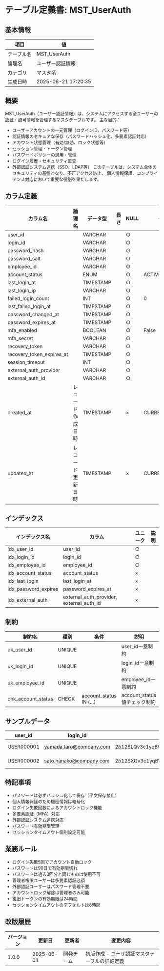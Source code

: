 # テーブル定義書: MST_UserAuth

## 基本情報

| 項目 | 値 |
|------|-----|
| テーブル名 | MST_UserAuth |
| 論理名 | ユーザー認証情報 |
| カテゴリ | マスタ系 |
| 生成日時 | 2025-06-21 17:20:35 |

## 概要

MST_UserAuth（ユーザー認証情報）は、システムにアクセスする全ユーザーの認証・認可情報を管理するマスタテーブルです。
主な目的：
- ユーザーアカウントの一元管理（ログインID、パスワード等）
- 認証情報のセキュアな保存（パスワードハッシュ化、多要素認証対応）
- アカウント状態管理（有効/無効、ロック状態等）
- セッション管理・トークン管理
- パスワードポリシーの適用・管理
- ログイン履歴・セキュリティ監査
- 外部認証システム連携（SSO、LDAP等）
このテーブルは、システム全体のセキュリティの基盤となり、不正アクセス防止、
個人情報保護、コンプライアンス対応において重要な役割を果たします。


## カラム定義

| カラム名 | 論理名 | データ型 | 長さ | NULL | デフォルト | 説明 |
|----------|--------|----------|------|------|------------|------|
| user_id |  | VARCHAR |  | ○ |  |  |
| login_id |  | VARCHAR |  | ○ |  |  |
| password_hash |  | VARCHAR |  | ○ |  |  |
| password_salt |  | VARCHAR |  | ○ |  |  |
| employee_id |  | VARCHAR |  | ○ |  |  |
| account_status |  | ENUM |  | ○ | ACTIVE |  |
| last_login_at |  | TIMESTAMP |  | ○ |  |  |
| last_login_ip |  | VARCHAR |  | ○ |  |  |
| failed_login_count |  | INT |  | ○ | 0 |  |
| last_failed_login_at |  | TIMESTAMP |  | ○ |  |  |
| password_changed_at |  | TIMESTAMP |  | ○ |  |  |
| password_expires_at |  | TIMESTAMP |  | ○ |  |  |
| mfa_enabled |  | BOOLEAN |  | ○ | False |  |
| mfa_secret |  | VARCHAR |  | ○ |  |  |
| recovery_token |  | VARCHAR |  | ○ |  |  |
| recovery_token_expires_at |  | TIMESTAMP |  | ○ |  |  |
| session_timeout |  | INT |  | ○ |  |  |
| external_auth_provider |  | VARCHAR |  | ○ |  |  |
| external_auth_id |  | VARCHAR |  | ○ |  |  |
| created_at | レコード作成日時 | TIMESTAMP |  | × | CURRENT_TIMESTAMP | レコード作成日時 |
| updated_at | レコード更新日時 | TIMESTAMP |  | × | CURRENT_TIMESTAMP | レコード更新日時 |

## インデックス

| インデックス名 | カラム | ユニーク | 説明 |
|----------------|--------|----------|------|
| idx_user_id | user_id | ○ |  |
| idx_login_id | login_id | ○ |  |
| idx_employee_id | employee_id | ○ |  |
| idx_account_status | account_status | × |  |
| idx_last_login | last_login_at | × |  |
| idx_password_expires | password_expires_at | × |  |
| idx_external_auth | external_auth_provider, external_auth_id | × |  |

## 制約

| 制約名 | 種別 | 条件 | 説明 |
|--------|------|------|------|
| uk_user_id | UNIQUE |  | user_id一意制約 |
| uk_login_id | UNIQUE |  | login_id一意制約 |
| uk_employee_id | UNIQUE |  | employee_id一意制約 |
| chk_account_status | CHECK | account_status IN (...) | account_status値チェック制約 |

## サンプルデータ

| user_id | login_id | password_hash | password_salt | employee_id | account_status | last_login_at | last_login_ip | failed_login_count | last_failed_login_at | password_changed_at | password_expires_at | mfa_enabled | mfa_secret | recovery_token | recovery_token_expires_at | session_timeout | external_auth_provider | external_auth_id |
|------|------|------|------|------|------|------|------|------|------|------|------|------|------|------|------|------|------|------|
| USER000001 | yamada.taro@company.com | $2b$12$LQv3c1yqBWVHxkd0LHAkCOYz6TtxMQJqhN8/LewdBPj/RK.s5uIoS | randomsalt123 | EMP000001 | ACTIVE | 2025-06-01 09:00:00 | 192.168.1.100 | 0 | None | 2025-01-01 00:00:00 | 2025-12-31 23:59:59 | True | JBSWY3DPEHPK3PXP | None | None | 480 | None | None |
| USER000002 | sato.hanako@company.com | $2b$12$XQv3c1yqBWVHxkd0LHAkCOYz6TtxMQJqhN8/LewdBPj/RK.s5uIoX | randomsalt456 | EMP000002 | ACTIVE | 2025-05-31 17:30:00 | 192.168.1.101 | 0 | None | 2025-02-01 00:00:00 | 2026-01-31 23:59:59 | False | None | None | None | 240 | None | None |

## 特記事項

- パスワードは必ずハッシュ化して保存（平文保存禁止）
- 個人情報保護のため機密情報は暗号化
- ログイン失敗回数によるアカウントロック機能
- 多要素認証（MFA）対応
- 外部認証システム連携対応
- パスワード有効期限管理
- セッションタイムアウト個別設定可能

## 業務ルール

- ログイン失敗5回でアカウント自動ロック
- パスワードは90日で有効期限切れ
- パスワードは過去3回分と同じものは使用不可
- 管理者権限ユーザーは多要素認証必須
- 外部認証ユーザーはパスワード管理不要
- アカウントロック解除は管理者のみ可能
- 復旧トークンの有効期限は24時間
- セッションタイムアウトのデフォルトは8時間

## 改版履歴

| バージョン | 更新日 | 更新者 | 変更内容 |
|------------|--------|--------|----------|
| 1.0.0 | 2025-06-01 | 開発チーム | 初版作成 - ユーザ認証マスタテーブルの詳細定義 |